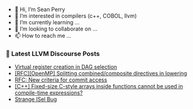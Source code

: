 - 👋 Hi, I’m Sean Perry
- 👀 I’m interested in compilers (c++, COBOL, llvm)
- 🌱 I’m currently learning ...
- 💞️ I’m looking to collaborate on ...
- 📫 How to reach me ...

<!---
s66perry/s66perry is a ✨ special ✨ repository because its `README.md` (this file) appears on your GitHub profile.
You can click the Preview link to take a look at your changes.
--->
### 📕 Latest LLVM Discourse Posts

<!-- DISCOURSE-LLVM:START -->
- [Virtual register creation in DAG selection](https://discourse.llvm.org/t/virtual-register-creation-in-dag-selection/76605?page=2#post_25)
- [[RFC][OpenMP] Splitting combined/composite directives in lowering](https://discourse.llvm.org/t/rfc-openmp-splitting-combined-composite-directives-in-lowering/76499#post_20)
- [RFC: New criteria for commit access](https://discourse.llvm.org/t/rfc-new-criteria-for-commit-access/76290?page=6#post_107)
- [[C++] Fixed-size C-style arrays inside functions cannot be used in compile-time expressions?](https://discourse.llvm.org/t/c-fixed-size-c-style-arrays-inside-functions-cannot-be-used-in-compile-time-expressions/76985#post_1)
- [Strange ISel Bug](https://discourse.llvm.org/t/strange-isel-bug/75030#post_13)
<!-- DISCOURSE-LLVM:END -->
